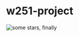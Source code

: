 # w251-project

![some stars, finally](http://s3.us-east.cloud-object-storage.appdomain.cloud/rza-cos-standard-l5d/image0.png)
